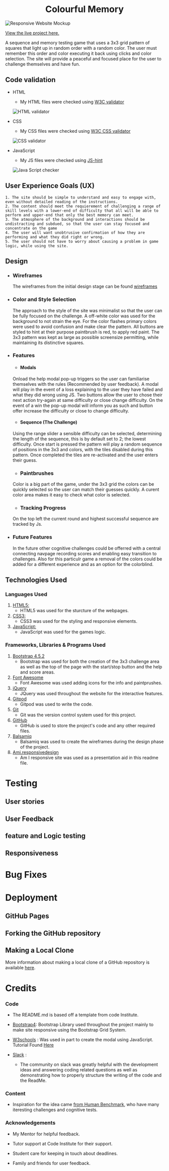 <h1 align="center">Colourful Memory</h1>

![Responsive Website Mockup](assets/readme-imgs/mymockup.png)

[View the live project here.](https://jason-philip.github.io/ColorMemoryGame/)

A sequence and memory testing game that uses a 3x3 grid pattern of squares that light up in random order with a random color.  The user must remember this order and color executing it back using clicks and color selection.  The site will provide a peaceful and focused place for the user to challenge themselves and have fun.

## Code validation

- HTML
    - My HTML files were checked using [W3C validator](https://validator.w3.org/#validate_by_uri) 

    ![HTML validator]()

- CSS
    - My CSS files were checked using [W3C CSS validator](https://jigsaw.w3.org/css-validator/validator) 

    ![CSS validator]()

- JavaScript
    - My JS files were checked using [JS-hint](https://jshint.com/)

    ![Java Script checker]()

## User Experience Goals (UX)
    1. The site should be simple to understand and easy to engage with, even without detailed reading of the instructions.
    2. The content should meet the requierement of challenging a range of skill levels with a lower-end of difficulty that all will be able to perform and upper-end that only the best memory can meet.
    3. The atmosphere of the background and interactions should be undistracting and subdued, so that the user can stay focused and concentrate on the game 
    4. The user will want unobtrusive confirmation of how they are performing and what they did right or wrong.
    5. The user should not have to worry about causing a problem in game logic, while using the site.

## Design
-   ### Wireframes
    The wireframes from the initial design stage can be found [wireframes](assets/readme-imgs/wireframes.png)

-   ### Color and Style Selection
    The approach to the style of the site was minimalist so that the user can be fully focused on the challenge.  A off-white color was used for the background to not strain the eye.  For the color flashes primary colors were used to avoid confusion and make clear the pattern.  All buttons are styled to hint at their purpose paintbrush is red, to apply red paint.  The 3x3 pattern was kept as large as possible screensize permitting, while maintaining its distinctive squares.

-   ### Features
    -   #### Modals
    Onload the help modal pop-up triggers so the user can familiarise themselves with the rules (Recommended by user feedback).
    A modal will play in the event of a loss explaining to the user they have failed and what they did wrong using JS.  Two buttons allow the user to chose their next action try-again at same difficulty or close change difficulty.
    On the event of a win the pop-up modal will inform you as such and button offer increase the difficulty or close to change difficulty.
    -   #### Sequence (The Challenge)
    Using the range slider a sensible difficulty can be selected, determining the length of the sequence, this is by default set to 2; the lowest difficulty.  Once start is pressed the pattern will play a random sequence of positions in the 3x3 and colors, with the tiles disabled during this pattern.  Once completed the tiles are re-activated and the user enters their guess.  
    -   ### Paintbrushes
    Color is a big part of the game, under the 3x3 grid the colors can be quickly selected so the user can match their guesses quickly.  A curent color area makes it easy to check what color is selected.
    -   ### Tracking Progress
    On the top left the current round and highest successful sequence are tracked by Js. 

-   ### Future Features 
    In the future other cognitive challenges could be offerred with a central connecting navpage recording scores and enabling easy transition to challenges.  Also for this particulr game a removal of the colors could be added for a different experience and as an option for the colorblind.

## Technologies Used


### Languages Used

1. [HTML5:](https://en.wikipedia.org/wiki/HTML5)
   - HTML5 was used for the sturcture of the webpages.
2. [CSS3:](https://en.wikipedia.org/wiki/Cascading_Style_Sheets)
   - CSS3 was used for the styling and responsive elements.
3. [JavaScript:](https://en.wikipedia.org/wiki/JavaScript)
   - JavaScript was used for the games logic.

### Frameworks, Libraries & Programs Used

1. [Bootstrap 4.5.2](https://getbootstrap.com/)
   - Bootstrap was used for both the creation of the 3x3 challenge area as well as the top of the page with the start/stop button and the help and score areas.
2. [Font Awesome](https://fontawesome.com/)
   - Font Awesome was used adding icons for the info and paintprushes.
4. [jQuery](https://jquery.com/)
   - JQuery was used throughout the website for the interactive features.
5. [Gitpod](https://www.gitpod.io/)
    - Gitpod was used to write the code.
6. [Git](https://git-scm.com/)
    - Git was the version control system used for this project.
7. [GitHub](https://github.com/)
    - GitHub is used to store the project's code and any other required files.
8. [Balsamiq](https://balsamiq.com/)
    - Balsamiq was used to create the wireframes during the design phase of the project.
9. [Ami.responsivedesign](http://ami.responsivedesign.is)
    - Am I responsive site was used as a presentation aid in this readme file.

# Testing
## User stories

## User Feedback

## feature and Logic testing


## Responsiveness

# Bug Fixes


# Deployment

## GitHub Pages


## Forking the GitHub repository


## Making a Local Clone

More information about making a local clone of a GitHub repository is available [here](https://docs.github.com/en/github/creating-cloning-and-archiving-repositories/cloning-a-repository).


# Credits

### Code

-   The README.md is based off a template from code Institute.

-   [Bootstrap4](https://getbootstrap.com/docs/4.4/getting-started/introduction/): Bootstrap Library used throughout the project mainly to make site responsive using the Bootstrap Grid System.

-   [W3schools](https://www.w3schools.com/) : Was used in part to create the modal using JavaScript.  Tutorial Found [Here](https://www.w3schools.com/howto/howto_css_modals.asp#:~:text=%20How%20To%20Create%20a%20Modal%20Box%20,fixed%3B%207%20Step%203%29%20Add%20JavaScript%3A%20More%20)

- [Slack](https://slack.com/intl/en-gb/) : 

    - The community on slack was greatly helpful with the development ideas and answering coding related questions as well as demonstrating how to properly structure the writing of the code and the ReadMe.

### Content

-   Inspiration for the idea came [from Human Benchmark](https://humanbenchmark.com/), who have many iteresting challenges and cognitive tests. 

### Acknowledgements

-   My Mentor for helpful feedback.

-   Tutor support at Code Institute for their support.

-   Student care for keeping in touch about deadlines.

-   Family and friends for user feedback.